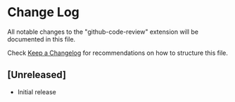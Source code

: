 # Change Log
All notable changes to the "github-code-review" extension will be documented in this file.

Check [Keep a Changelog](http://keepachangelog.com/) for recommendations on how to structure this file.

## [Unreleased]
- Initial release